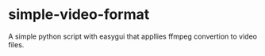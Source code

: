 # simple-video-format
A simple python script with easygui that appllies ffmpeg convertion to video files.

